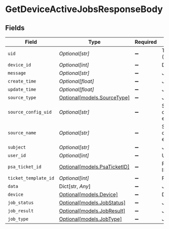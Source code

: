 # GetDeviceActiveJobsResponseBody


## Fields

| Field                                                    | Type                                                     | Required                                                 | Description                                              |
| -------------------------------------------------------- | -------------------------------------------------------- | -------------------------------------------------------- | -------------------------------------------------------- |
| `uid`                                                    | *Optional[str]*                                          | :heavy_minus_sign:                                       | Task/Job UID (activity series UID)                       |
| `device_id`                                              | *Optional[int]*                                          | :heavy_minus_sign:                                       | Device identifier                                        |
| `message`                                                | *Optional[str]*                                          | :heavy_minus_sign:                                       | Job message                                              |
| `create_time`                                            | *Optional[float]*                                        | :heavy_minus_sign:                                       | Job start timestamp                                      |
| `update_time`                                            | *Optional[float]*                                        | :heavy_minus_sign:                                       | Job last updated                                         |
| `source_type`                                            | [Optional[models.SourceType]](../models/sourcetype.md)   | :heavy_minus_sign:                                       | Job origin                                               |
| `source_config_uid`                                      | *Optional[str]*                                          | :heavy_minus_sign:                                       | Source configuration/policy element reference            |
| `source_name`                                            | *Optional[str]*                                          | :heavy_minus_sign:                                       | Source configuration/policy element name                 |
| `subject`                                                | *Optional[str]*                                          | :heavy_minus_sign:                                       | Job subject                                              |
| `user_id`                                                | *Optional[int]*                                          | :heavy_minus_sign:                                       | User identifier                                          |
| `psa_ticket_id`                                          | [Optional[models.PsaTicketID]](../models/psaticketid.md) | :heavy_minus_sign:                                       | Related PSA ticket ID                                    |
| `ticket_template_id`                                     | *Optional[int]*                                          | :heavy_minus_sign:                                       | PSA ticket template                                      |
| `data`                                                   | Dict[str, *Any*]                                         | :heavy_minus_sign:                                       | Job data                                                 |
| `device`                                                 | [Optional[models.Device]](../models/device.md)           | :heavy_minus_sign:                                       | Device information.                                      |
| `job_status`                                             | [Optional[models.JobStatus]](../models/jobstatus.md)     | :heavy_minus_sign:                                       | Job Status                                               |
| `job_result`                                             | [Optional[models.JobResult]](../models/jobresult.md)     | :heavy_minus_sign:                                       | Job result                                               |
| `job_type`                                               | [Optional[models.JobType]](../models/jobtype.md)         | :heavy_minus_sign:                                       | Job Type                                                 |